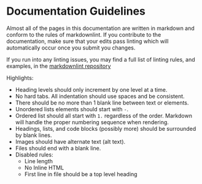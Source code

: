 
# Documentation Guidelines

Almost all of the pages in this documentation are written in markdown and conform to the rules of markdownlint. If you contribute to the documentation, make sure that your edits pass linting which will automatically occur once you submit you changes.

If you run into any linting issues, you may find a full list of linting rules, and examples, in the [markdownlint repository](https://github.com/DavidAnson/markdownlint/blob/master/doc/Rules.md)

Highlights:

- Heading levels should only increment by one level at a time.
- No hard tabs. All indentation should use spaces and be consistent.
- There should be no more than 1 blank line between text or elements.
- Unordered lists elements should start with `-`.
- Ordered list should all start with `1.` regardless of the order. Markdown will handle the proper numbering sequence when rendering.
- Headings, lists, and code blocks (possibly more) should be surrounded by blank lines.
- Images should have alternate text (alt text).
- Files should end with a blank line.
- Disabled rules:
    - Line length
    - No Inline HTML
    - First line in file should be a top level heading
